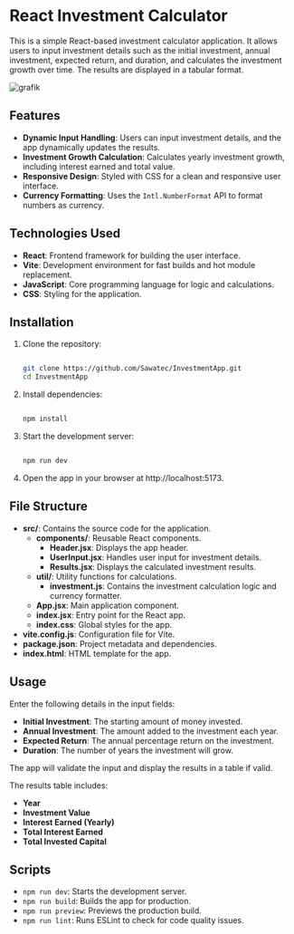 # React Investment Calculator

This is a simple React-based investment calculator application. It allows users to input investment details such as the initial investment, annual investment, expected return, and duration, and calculates the investment growth over time. The results are displayed in a tabular format.

![grafik](https://github.com/user-attachments/assets/f3be86ca-8335-46ad-95f6-0e5b9c4242ca)


## Features

- **Dynamic Input Handling**: Users can input investment details, and the app dynamically updates the results.
- **Investment Growth Calculation**: Calculates yearly investment growth, including interest earned and total value.
- **Responsive Design**: Styled with CSS for a clean and responsive user interface.
- **Currency Formatting**: Uses the `Intl.NumberFormat` API to format numbers as currency.

## Technologies Used

- **React**: Frontend framework for building the user interface.
- **Vite**: Development environment for fast builds and hot module replacement.
- **JavaScript**: Core programming language for logic and calculations.
- **CSS**: Styling for the application.

## Installation

1. Clone the repository:
   ```bash
   
   git clone https://github.com/Sawatec/InvestmentApp.git
   cd InvestmentApp

2. Install dependencies:
   ```bash
   
   npm install

3. Start the development server:
   ```bash
   
   npm run dev

4. Open the app in your browser at http://localhost:5173.

## File Structure

- **src/**: Contains the source code for the application.
  - **components/**: Reusable React components.
    - **Header.jsx**: Displays the app header.
    - **UserInput.jsx**: Handles user input for investment details.
    - **Results.jsx**: Displays the calculated investment results.
  - **util/**: Utility functions for calculations.
    - **investment.js**: Contains the investment calculation logic and currency formatter.
  - **App.jsx**: Main application component.
  - **index.jsx**: Entry point for the React app.
  - **index.css**: Global styles for the app.
- **vite.config.js**: Configuration file for Vite.
- **package.json**: Project metadata and dependencies.
- **index.html**: HTML template for the app.

## Usage

Enter the following details in the input fields:

- **Initial Investment**: The starting amount of money invested.
- **Annual Investment**: The amount added to the investment each year.
- **Expected Return**: The annual percentage return on the investment.
- **Duration**: The number of years the investment will grow.

The app will validate the input and display the results in a table if valid.

The results table includes:
- **Year**
- **Investment Value**
- **Interest Earned (Yearly)**
- **Total Interest Earned**
- **Total Invested Capital**

## Scripts

- `npm run dev`: Starts the development server.
- `npm run build`: Builds the app for production.
- `npm run preview`: Previews the production build.
- `npm run lint`: Runs ESLint to check for code quality issues.
